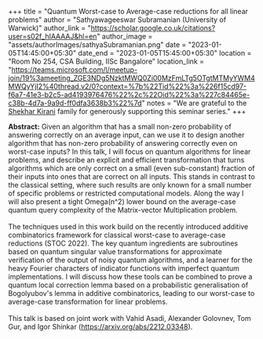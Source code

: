 +++
title = "Quantum Worst-case to Average-case reductions for all linear problems"
author = "Sathyawageeswar Subramanian (University of Warwick)"
author_link = "https://scholar.google.co.uk/citations?user=s02f_hIAAAAJ&hl=en"
author_image = "assets/authorImages/sathyaSubramanian.png"
date = "2023-01-05T14:45:00+05:30"
date_end = "2023-01-05T15:45:00+05:30"
location = "Room No 254, CSA Building, IISc Bangalore"
location_link = "https://teams.microsoft.com/l/meetup-join/19%3ameeting_ZGE3NDg5NzktMWQ0Zi00MzFmLTg5OTgtMTMyYWM4MWQyYjI2%40thread.v2/0?context=%7b%22Tid%22%3a%226f15cd97-f6a7-41e3-b2c5-ad4193976476%22%2c%22Oid%22%3a%227c84465e-c38b-4d7a-9a9d-ff0dfa3638b3%22%7d"
notes = "We are grateful to the <a href = "https://www.accel.com/people/shekhar-kirani" target= "_blank">Shekhar Kirani</a> family for generously supporting this seminar series."
+++

<b>Abstract:</b>
Given an algorithm that has a small non-zero probability of answering correctly on an average input, can we use it to
design another algorithm that has non-zero probability of answering correctly even on worst-case inputs? In this talk,
I will focus on quantum algorithms for linear problems, and describe an explicit and efficient transformation that
turns algorithms which are only correct on a small (even sub-constant) fraction of their inputs into ones that are
correct on all inputs. This stands in contrast to the classical setting, where such results are only known for a small
number of specific problems or restricted computational models. Along the way I will also present a tight Omega(n^2)
lower bound on the average-case quantum query complexity of the Matrix-vector Multiplication problem.
<br><br>
The techniques used in this work build on the recently introduced additive combinatorics framework for classical
worst-case to average-case reductions (STOC 2022). The key quantum ingredients are subroutines based on quantum
singular value transformations for approximate verification of the output of noisy quantum algorithms, and a
learner for the heavy Fourier characters of indicator functions with imperfect quantum implementations. I will
discuss how these tools can be combined to prove a quantum local correction lemma based on a probabilistic
generalisation of Bogolyubov's lemma in additive combinatorics, leading to our worst-case to average-case
transformation for linear problems.
<br><br>
This talk is based on joint work with Vahid Asadi, Alexander Golovnev, Tom Gur,
and Igor Shinkar (https://arxiv.org/abs/2212.03348).